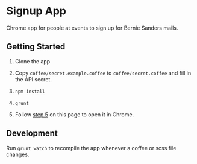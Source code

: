 # Signup App

Chrome app for people at events to sign up for Bernie Sanders mails.

## Getting Started

1. Clone the app

2. Copy `coffee/secret.example.coffee` to `coffee/secret.coffee` and fill in the API secret.

3. `npm install`

4. `grunt`

5. Follow [step 5](https://developer.chrome.com/apps/first_app#five) on this page to open it in Chrome.

## Development

Run `grunt watch` to recompile the app whenever a coffee or scss file changes.